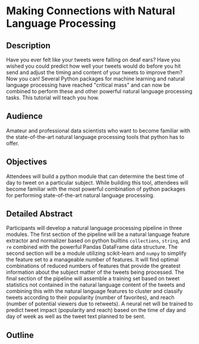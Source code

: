 # Making Connections with Natural Language Processing

## Description

Have you ever felt like your tweets were falling on deaf ears? Have you wished you could predict how well your tweets would do before you hit send and adjust the timing and content of your tweets to improve them? Now you can! Several Python packages for machine learning and natural language processing have reached "critical mass" and can now be combined to perform these and other powerful natural language processing tasks. This tutorial will teach you how.

## Audience

Amateur and professional data scientists who want to become familiar with the state-of-the-art natural language processing tools that python has to offer.

## Objectives

Attendees will build a python module that can determine the best time of day to tweet on a particular subject. While building this tool, attendees will become familiar with the most powerful combination of python packages for performing state-of-the-art natural language processing.

## Detailed Abstract

Participants will develop a natural language processing pipeline in three modules. The first section of the pipeline will be a natural language feature extractor and normalizer based on python builtins `collections`, `string`, and `re` combined with the powerful Pandas DataFrame data structure. The second section will be a module utilizing scikit-learn and `numpy` to simplify the feature set to a manageable number of features. It will find optimal combinations of reduced numbers of features that provide the greatest information about the subject matter of the tweets being processed. The final section of the pipeline will assemble a training set based on tweet statistics not contained in the natural language content of the tweets and combining this with the natural language features to cluster and classify tweets according to their popularity (number of favorites), and reach (number of potential viewers due to retweets). A neural net will be trained to predict tweet impact (popularity and reach) based on the time of day and day of week as well as the tweet text planned to be sent.

## Outline

